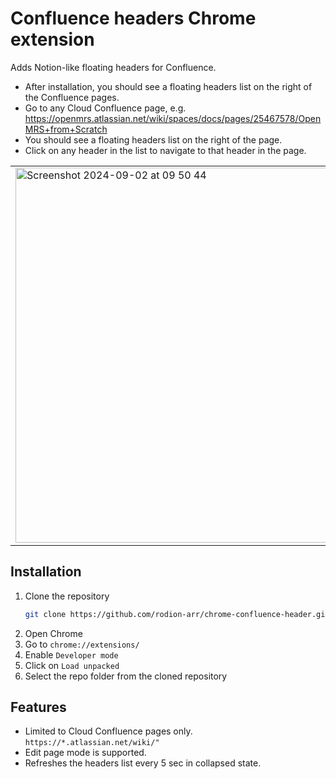 # Confluence headers Chrome extension

Adds Notion-like floating headers for Confluence.

- After installation, you should see a floating headers list on the right of the Confluence pages.
- Go to any Cloud Confluence page, e.g. https://openmrs.atlassian.net/wiki/spaces/docs/pages/25467578/OpenMRS+from+Scratch
- You should see a floating headers list on the right of the page.
- Click on any header in the list to navigate to that header in the page.

<table>
  <tr>
    <td><img width="600" alt="Screenshot 2024-09-02 at 09 50 44" src="https://github.com/user-attachments/assets/02359a59-7e4d-4775-a81e-826d0ec0dfe2"></td>
    <td><img width="420" alt="Screenshot 2024-09-02 at 09 49 17" src="https://github.com/user-attachments/assets/d7f06958-6d82-47e3-9a27-55ef2ddd9e64"></td>
  </tr>
</table>

## Installation

1. Clone the repository
   ```bash
   git clone https://github.com/rodion-arr/chrome-confluence-header.git
   ```
2. Open Chrome
3. Go to `chrome://extensions/`
4. Enable `Developer mode`
5. Click on `Load unpacked`
6. Select the repo folder from the cloned repository

## Features

- Limited to Cloud Confluence pages only. `https://*.atlassian.net/wiki/"`
- Edit page mode is supported.
- Refreshes the headers list every 5 sec in collapsed state.
